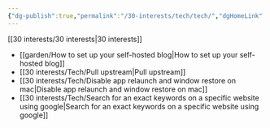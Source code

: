 ```yaml
---
{"dg-publish":true,"permalink":"/30-interests/tech/tech/","dgHomeLink":true,"dgPassFrontmatter":false}
---
```


[[30 interests/30 interests|30 interests]]

- [[garden/How to set up your self-hosted blog|How to set up your self-hosted blog]]
- [[30 interests/Tech/Pull upstream|Pull upstream]]
- [[30 interests/Tech/Disable app relaunch and window restore on mac|Disable app relaunch and window restore on mac]]
- [[30 interests/Tech/Search for an exact keywords on a specific website using google|Search for an exact keywords on a specific website using google]]
